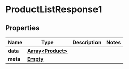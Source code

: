 
# ProductListResponse1

## Properties
Name | Type | Description | Notes
------------ | ------------- | ------------- | -------------
**data** | [**Array&lt;Product&gt;**](Product.md) |  | 
**meta** | [**Empty**](Empty.md) |  | 



